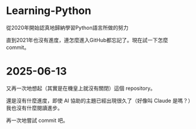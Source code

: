 # Learning-Python

從2020年開始認真地歸納學習Python語言所做的努力

直到2021年也沒有進度，連怎麼進入GitHub都忘記了。現在試一下怎麼commit。

# 2025-06-13

又再一次地想起（其實是在機皇上就沒有關閉）這個 repository。

還是沒有什麼進度，即使 AI 協助的主題已經出現很久了（好像叫 Claude 是嗎？）我也沒有什麼閱讀進步。

再一次地嘗試 commit 吧。